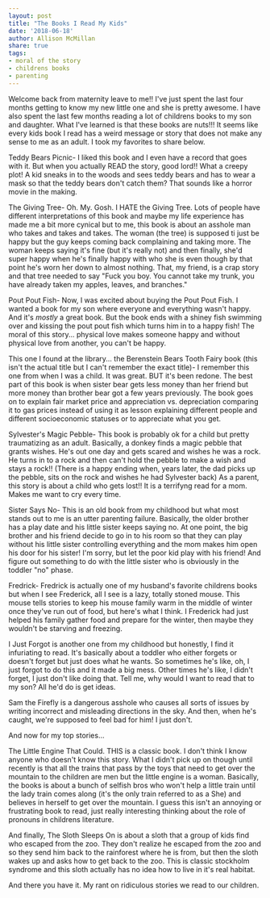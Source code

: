 ```yaml
---
layout: post
title: "The Books I Read My Kids"
date: '2018-06-18'
author: Allison McMillan
share: true
tags:
- moral of the story
- childrens books
- parenting
---
```


Welcome back from maternity leave to me!! I've just spent the last four months getting to know my new little one and she is pretty awesome. I have also spent the last few months reading a lot of childrens books to my son and daughter. What I've learned is that these books are nuts!!! It seems like every kids book I read has a weird message or story that does not make any sense to me as an adult. I took my favorites to share below.

Teddy Bears Picnic- I liked this book and I even have a record that goes with it. But when you actually READ the story, good lord!! What a creepy plot! A kid sneaks in to the woods and sees teddy bears and has to wear a mask so that the teddy bears don't catch them? That sounds like a horror movie in the making.

The Giving Tree- Oh. My. Gosh. I HATE the Giving Tree. Lots of people have different interpretations of this book and maybe my life experience has made me a bit more cynical but to me, this book is about an asshole man who takes and takes and takes. The woman (the tree) is supposed ti just be happy but the guy keeps coming back complaining and taking more. The woman keeps saying it's fine (but it's really not) and then finally, she'd super happy when he's finally happy with who she is even though by that point he's worn her down to almost nothing. That, my friend, is a crap story and that tree needed to say "Fuck you boy. You cannot take my trunk, you have already taken my apples, leaves, and branches."

Pout Pout Fish- Now, I was excited about buying the Pout Pout Fish. I wanted a book for my son where everyone and everything wasn't happy. And it's _mostly_ a great book. But the book ends with a shiney fish swimming over and kissing the pout pout fish which turns him in to a happy fish! The moral of this story... physical love makes someone happy and without physical love from another, you can't be happy.

This one I found at the library... the Berenstein Bears Tooth Fairy book (this isn't the actual title but I can't remember the exact title)- I remember this one from when I was a child. It was great. BUT it's been redone. The best part of this book is when sister bear gets less money than her friend but more money than brother bear got a few years previously. The book goes on to explain fair market price and appreciation vs. depreciation comparing it to gas prices instead of using it as lesson explaining different people and different socioeconomic statuses or to appreciate what you get.

Sylvester's Magic Pebble- This book is probably ok for a child but pretty traumatizing as an adult. Basically, a donkey finds a magic pebble that grants wishes. He's out one day and gets scared and wishes he was a rock. He turns in to a rock and then can't hold the pebble to make a wish and stays a rock!! (There is a happy ending when, years later, the dad picks up the pebble, sits on the rock and wishes he had Sylvester back) As a parent, this story is about a child who gets lost!! It is a terrifyng read for a mom. Makes me want to cry every time.

Sister Says No- This is an old book from my childhood but what most stands out to me is an utter parenting failure. Basically, the older brother has a play date and his little sister keeps saying no. At one point, the big brother and his friend decide to go in to his room so that they can play without his little sister controlling everything and the mom makes him open his door for his sister! I'm sorry, but let the poor kid play with his friend! And figure out something to do with the little sister who is obviously in the toddler "no" phase.

Fredrick- Fredrick is actually one of my husband's favorite childrens books but when I see Frederick, all I see is a lazy, totally stoned mouse. This mouse tells stories to keep his mouse family warm in the middle of winter once they've run out of food, but here's what I think. I Frederick had just helped his family gather food and prepare for the winter, then maybe they wouldn't be starving and freezing.

I Just Forgot is another one from my childhood but honestly, I find it infuriating to read. It's basically about a toddler who either forgets or doesn't forget but just does what he wants. So sometimes he's like, oh, I just forgot to do this and it made a big mess. Other times he's like, I didn't forget, I just don't like doing that. Tell me, why would I want to read that to my son? All he'd do is get ideas.

Sam the Firefly is a dangerous asshole who causes all sorts of issues by writing incorrect and misleading directions in the sky. And then, when he's caught, we're supposed to feel bad for him! I just don't.

And now for my top stories...

The Little Engine That Could. THIS is a classic book. I don't think I know anyone who doesn't know this story. What I didn't pick up on though until recently is that all the trains that pass by the toys that need to get over the mountain to the children are men but the little engine is a woman. Basically, the books is about a bunch of selfish bros who won't help a little train until the lady train comes along (it's the only train referred to as a She) and believes in herself to get over the mountain. I guess this isn't an annoying or frustrating book to read, just really interesting thinking about the role of pronouns in childrens literature.

And finally, The Sloth Sleeps On is about a sloth that a group of kids find who escaped from the zoo. They don't realize he escaped from the zoo and so they send him back to the rainforest where he is from, but then the sloth wakes up and asks how to get back to the zoo. This is classic stockholm syndrome and this sloth actually has no idea how to live in it's real habitat.

And there you have it. My rant on ridiculous stories we read to our children.
